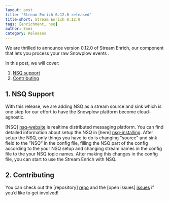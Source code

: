 ```yaml
---
layout: post
title: "Stream Enrich 0.12.0 released"
title-short: Stream Enrich 0.12.0
tags: [enrichment, nsq]
author: Enes
category: Releases
---
```


We are thrilled to announce version 0.12.0 of Stream Enrich, our component that lets you process your raw Snowplow events . 

In this post, we will cover: 

1. [NSQ support](/blog/2017/08/21/stream-enrich-0.12.0-released#nsq-support)
2. [Contributing](/blog/2017/08/21/stream-enrich-0.12.0-released#contributing)

<!--more-->

<h2 id="nsq-support">1. NSQ Support</h2>

With this release, we are adding NSQ as a stream source and sink which is one step for our effort to have the Snowplow platform become cloud-agnostic. 

[NSQ] [nsq-website] is realtime distributed messaging platform. You can find detailed information about setup the NSQ in [here] [nsq-installing]. After setup the NSQ, only things you have to do is changing "source" and sink field to the "NSQ" in the config file, filling the NSQ part of the config according to the your NSQ setup and changing stream names in the config file to the your NSQ topic names. After making this changes in the config file, you can start to use the Stream Enrich with NSQ.

<h2 id="contributing">2. Contributing</h2>

You can check out the [repository] [repo] and the [open issues] [issues] if you’d like to get involved!


[nsq-website]: http://nsq.io
[nsq-installing]: http://nsq.io/deployment/installing.html
[example-config]: https://github.com/snowplow/snowplow/blob/master/3-enrich/stream-enrich/examples/config.hocon.sample
[repo]: https://github.com/snowplow/snowplow/tree/master/3-enrich/stream-enrich
[issues]: https://github.com/snowplow/snowplow/issues?utf8=%E2%9C%93&q=enrich